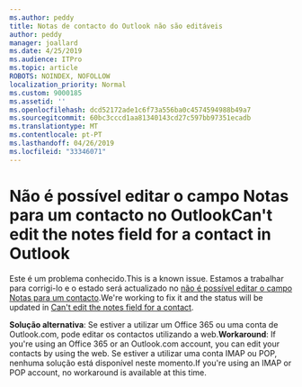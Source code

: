 ```yaml
---
ms.author: peddy
title: Notas de contacto do Outlook não são editáveis
author: peddy
manager: joallard
ms.date: 4/25/2019
ms.audience: ITPro
ms.topic: article
ROBOTS: NOINDEX, NOFOLLOW
localization_priority: Normal
ms.custom: 9000185
ms.assetid: ''
ms.openlocfilehash: dcd52172ade1c6f73a556ba0c4574594988b49a7
ms.sourcegitcommit: 60bc3cccd1aa81340143cd27c597bb97351ecadb
ms.translationtype: MT
ms.contentlocale: pt-PT
ms.lasthandoff: 04/26/2019
ms.locfileid: "33346071"
---
```

# <a name="cant-edit-the-notes-field-for-a-contact-in-outlook"></a><span data-ttu-id="6c56c-102">Não é possível editar o campo Notas para um contacto no Outlook</span><span class="sxs-lookup"><span data-stu-id="6c56c-102">Can't edit the notes field for a contact in Outlook</span></span>
<span data-ttu-id="6c56c-103">Este é um problema conhecido.</span><span class="sxs-lookup"><span data-stu-id="6c56c-103">This is a known issue.</span></span> <span data-ttu-id="6c56c-104">Estamos a trabalhar para corrigi-lo e o estado será actualizado no [não é possível editar o campo Notas para um contacto](https://support.office.com/article/fb8394ce-04ce-48b5-bae4-be46f77f10fe).</span><span class="sxs-lookup"><span data-stu-id="6c56c-104">We're working to fix it and the status will be updated in [Can't edit the notes field for a contact](https://support.office.com/article/fb8394ce-04ce-48b5-bae4-be46f77f10fe).</span></span>

<span data-ttu-id="6c56c-105">**Solução alternativa**: Se estiver a utilizar um Office 365 ou uma conta de Outlook.com, pode editar os contactos utilizando a web.</span><span class="sxs-lookup"><span data-stu-id="6c56c-105">**Workaround**: If you're using an Office 365 or an Outlook.com account, you can edit your contacts by using the web.</span></span> <span data-ttu-id="6c56c-106">Se estiver a utilizar uma conta IMAP ou POP, nenhuma solução está disponível neste momento.</span><span class="sxs-lookup"><span data-stu-id="6c56c-106">If you're using an IMAP or POP account, no workaround is available at this time.</span></span>